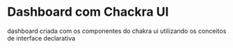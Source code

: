 # Dashboard com Chackra UI

dashboard criada com os componentes do chakra ui utilizando os conceitos de interface declarativa 
